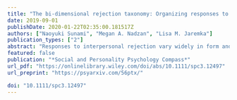 ```yaml
---
title: "The bi‐dimensional rejection taxonomy: Organizing responses to interpersonal rejection along antisocial–prosocial and engaged–disengaged dimensions"
date: 2019-09-01
publishDate: 2020-01-22T02:35:00.181517Z
authors: ["Naoyuki Sunami", "Megan A. Nadzan", "Lisa M. Jaremka"]
publication_types: ["2"]
abstract: "Responses to interpersonal rejection vary widely in form and function. Existing theories of interpersonal rejection have exclusively focused on organizing these responses on a single antisocial–prosocial dimension. Accumulating evidence suggests a gap in this approach: Variability in social responses to rejection cannot solely be explained by the antisocial–prosocial dimension alone. To fill this gap, we propose the bi‐dimensional rejection taxonomy, consisting of the antisocial–prosocial x‐axis and engaged–disengaged y‐axis, a novel contribution to the literature. We demonstrate that both the x‐ and y‐axes are necessary for understanding interpersonal responses to rejection and avoiding erroneous conclusions. We also show how this new framework allows researchers to generate more nuanced and accurate hypotheses about how people respond when rejected. We further demonstrate how existing research about individual differences and situational factors that predict responses to rejection can be viewed in a new light within the bi‐dimensional rejection taxonomy. We conclude by suggesting how the taxonomy inspires innovative questions for future research, including understanding spontaneous responses and neurophysiological markers. The preprint of this paper is available at https://psyarxiv.com/56ptx/"
featured: false
publication: "*Social and Personality Psychology Compass*"
url_pdf: "https://onlinelibrary.wiley.com/doi/abs/10.1111/spc3.12497"
url_preprint: "https://psyarxiv.com/56ptx/"

doi: "10.1111/spc3.12497"
---
```


